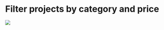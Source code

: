 <h1>Filter projects by category and price </h1>
<img src="https://github.com/ManishChand349/filterprojectjs/assets/99408291/6eb4cd07-2077-4e63-b06b-5d0bb32a15c8"/>
